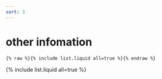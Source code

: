 ```yaml
---
sort: 3
---
```


# other infomation

```
{% raw %}{% include list.liquid all=true %}{% endraw %}
```

{% include list.liquid all=true %}